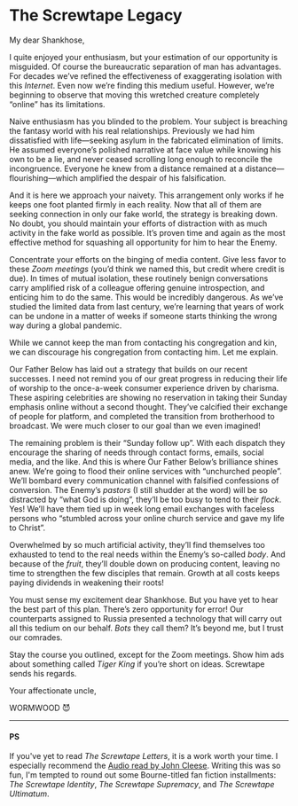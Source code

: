 <!--data 2020-05-08 #newsletter -->

# The Screwtape Legacy

My dear Shankhose,

I quite enjoyed your enthusiasm, but your estimation of our opportunity is misguided.
Of course the bureaucratic separation of man has advantages.
For decades we’ve refined the effectiveness of exaggerating isolation with this _Internet_.
Even now we’re finding this medium useful.
However, we’re beginning to observe that moving this wretched creature completely “online” has its limitations.

Naive enthusiasm has you blinded to the problem.
Your subject is breaching the fantasy world with his real relationships.
Previously we had him dissatisfied with life—seeking asylum in the fabricated elimination of limits.
He assumed everyone’s polished narrative at face value while knowing his own to be a lie, and never ceased scrolling long enough to reconcile the incongruence.
Everyone he knew from a distance remained at a distance—flourishing—which amplified the despair of his falsification.

And it is here we approach your naivety.
This arrangement only works if he keeps one foot planted firmly in each reality.
Now that all of them are seeking connection in only our fake world, the strategy is breaking down.
No doubt, you should maintain your efforts of distraction with as much activity in the fake world as possible.
It’s proven time and again as the most effective method for squashing all opportunity for him to hear the Enemy.

Concentrate your efforts on the binging of media content.
Give less favor to these _Zoom meetings_ (you’d think we named this, but credit where credit is due).
In times of mutual isolation, these routinely benign conversations carry amplified risk of a colleague offering genuine introspection, and enticing him to do the same.
This would be incredibly dangerous.
As we’ve studied the limited data from last century, we’re learning that years of work can be undone in a matter of weeks if someone starts thinking the wrong way during a global pandemic.

While we cannot keep the man from contacting his congregation and kin, we can discourage his congregation from contacting him.
Let me explain.

Our Father Below has laid out a strategy that builds on our recent successes.
I need not remind you of our great progress in reducing their life of worship to the once-a-week consumer experience driven by charisma.
These aspiring celebrities are showing no reservation in taking their Sunday emphasis online without a second thought.
They’ve calcified their exchange of people for platform, and completed the transition from brotherhood to broadcast.
We were much closer to our goal than we even imagined!

The remaining problem is their “Sunday follow up”.
With each dispatch they encourage the sharing of needs through contact forms, emails, social media, and the like.
And this is where Our Father Below’s brilliance shines anew.
We’re going to flood their online services with “unchurched people”.
We’ll bombard every communication channel with falsified confessions of conversion.
The Enemy’s _pastors_ (I still shudder at the word) will be so distracted by “what God is doing”, they’ll be too busy to tend to their _flock_.
Yes!
We’ll have them tied up in week long email exchanges with faceless persons who “stumbled across your online church service and gave my life to Christ”.

Overwhelmed by so much artificial activity, they’ll find themselves too exhausted to tend to the real needs within the Enemy’s so-called _body_.
And because of the _fruit_, they’ll double down on producing content, leaving no time to strengthen the few disciples that remain.
Growth at all costs keeps paying dividends in weakening their roots!

You must sense my excitement dear Shankhose.
But you have yet to hear the best part of this plan.
There’s zero opportunity for error!
Our counterparts assigned to Russia presented a technology that will carry out all this tedium on our behalf.
_Bots_ they call them?
It’s beyond me, but I trust our comrades.

Stay the course you outlined, except for the Zoom meetings.
Show him ads about something called _Tiger King_ if you’re short on ideas.
Screwtape sends his regards.

Your affectionate uncle,

WORMWOOD 😈

---

#### PS

If you've yet to read _The Screwtape Letters_, it is a work worth your time.
I especially recommend the [Audio read by John Cleese](https://amzn.to/2SKoT4Q).
Writing this was so fun, I'm tempted to round out some Bourne-titled fan fiction installments: _The Screwtape Identity_, _The Screwtape Supremacy_, and _The Screwtape Ultimatum_.